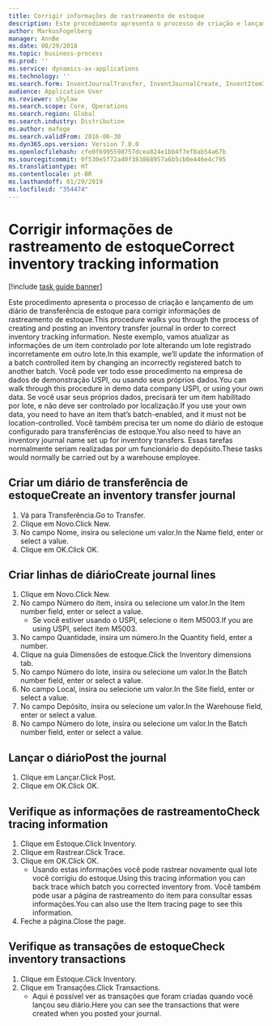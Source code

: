```yaml
---
title: Corrigir informações de rastreamento de estoque
description: Este procedimento apresenta o processo de criação e lançamento de um diário de transferência de estoque para corrigir informações de rastreamento de estoque.
author: MarkusFogelberg
manager: AnnBe
ms.date: 08/29/2018
ms.topic: business-process
ms.prod: ''
ms.service: dynamics-ax-applications
ms.technology: ''
ms.search.form: InventJournalTransfer, InventJournalCreate, InventItemIdLookupSimple, InventBatchIdLookup, InventLocationIdLookup, InventDimTracking, InventTrans
audience: Application User
ms.reviewer: shylaw
ms.search.scope: Core, Operations
ms.search.region: Global
ms.search.industry: Distribution
ms.author: mafoge
ms.search.validFrom: 2016-06-30
ms.dyn365.ops.version: Version 7.0.0
ms.openlocfilehash: cfe0f6995598757dcea824e1bb4f7ef8ab54a67b
ms.sourcegitcommit: 0f530e5f72a40f383868957a6b5cb0e446e4c795
ms.translationtype: HT
ms.contentlocale: pt-BR
ms.lasthandoff: 01/29/2019
ms.locfileid: "354474"
---
```

# <a name="correct-inventory-tracking-information"></a><span data-ttu-id="39fb8-103">Corrigir informações de rastreamento de estoque</span><span class="sxs-lookup"><span data-stu-id="39fb8-103">Correct inventory tracking information</span></span>

[!include [task guide banner](../../includes/task-guide-banner.md)]

<span data-ttu-id="39fb8-104">Este procedimento apresenta o processo de criação e lançamento de um diário de transferência de estoque para corrigir informações de rastreamento de estoque.</span><span class="sxs-lookup"><span data-stu-id="39fb8-104">This procedure walks you through the process of creating and posting an inventory transfer journal in order to correct inventory tracking information.</span></span> <span data-ttu-id="39fb8-105">Neste exemplo, vamos atualizar as informações de um item controlado por lote alterando um lote registrado incorretamente em outro lote.</span><span class="sxs-lookup"><span data-stu-id="39fb8-105">In this example, we’ll update the information of a batch controlled item by changing an incorrectly registered batch to another batch.</span></span> <span data-ttu-id="39fb8-106">Você pode ver todo esse procedimento na empresa de dados de demonstração USPI, ou usando seus próprios dados.</span><span class="sxs-lookup"><span data-stu-id="39fb8-106">You can walk through this procedure in demo data company USPI, or using your own data.</span></span> <span data-ttu-id="39fb8-107">Se você usar seus próprios dados, precisará ter um item habilitado por lote, e não deve ser controlado por localização.</span><span class="sxs-lookup"><span data-stu-id="39fb8-107">If you use your own data, you need to have an item that’s batch-enabled, and it must not be location-controlled.</span></span> <span data-ttu-id="39fb8-108">Você também precisa ter um nome do diário de estoque configurado para transferências de estoque.</span><span class="sxs-lookup"><span data-stu-id="39fb8-108">You also need to have an inventory journal name set up for inventory transfers.</span></span> <span data-ttu-id="39fb8-109">Essas tarefas normalmente seriam realizadas por um funcionário do depósito.</span><span class="sxs-lookup"><span data-stu-id="39fb8-109">These tasks would normally be carried out by a warehouse employee.</span></span>


## <a name="create-an-inventory-transfer-journal"></a><span data-ttu-id="39fb8-110">Criar um diário de transferência de estoque</span><span class="sxs-lookup"><span data-stu-id="39fb8-110">Create an inventory transfer journal</span></span>
1. <span data-ttu-id="39fb8-111">Vá para Transferência.</span><span class="sxs-lookup"><span data-stu-id="39fb8-111">Go to Transfer.</span></span>
2. <span data-ttu-id="39fb8-112">Clique em Novo.</span><span class="sxs-lookup"><span data-stu-id="39fb8-112">Click New.</span></span>
3. <span data-ttu-id="39fb8-113">No campo Nome, insira ou selecione um valor.</span><span class="sxs-lookup"><span data-stu-id="39fb8-113">In the Name field, enter or select a value.</span></span>
4. <span data-ttu-id="39fb8-114">Clique em OK.</span><span class="sxs-lookup"><span data-stu-id="39fb8-114">Click OK.</span></span>

## <a name="create-journal-lines"></a><span data-ttu-id="39fb8-115">Criar linhas de diário</span><span class="sxs-lookup"><span data-stu-id="39fb8-115">Create journal lines</span></span>
1. <span data-ttu-id="39fb8-116">Clique em Novo.</span><span class="sxs-lookup"><span data-stu-id="39fb8-116">Click New.</span></span>
2. <span data-ttu-id="39fb8-117">No campo Número do item, insira ou selecione um valor.</span><span class="sxs-lookup"><span data-stu-id="39fb8-117">In the Item number field, enter or select a value.</span></span>
    * <span data-ttu-id="39fb8-118">Se você estiver usando o USPI, selecione o item M5003.</span><span class="sxs-lookup"><span data-stu-id="39fb8-118">If you are using USPI, select item M5003.</span></span>  
3. <span data-ttu-id="39fb8-119">No campo Quantidade, insira um número.</span><span class="sxs-lookup"><span data-stu-id="39fb8-119">In the Quantity field, enter a number.</span></span>
4. <span data-ttu-id="39fb8-120">Clique na guia Dimensões de estoque.</span><span class="sxs-lookup"><span data-stu-id="39fb8-120">Click the Inventory dimensions tab.</span></span>
5. <span data-ttu-id="39fb8-121">No campo Número do lote, insira ou selecione um valor.</span><span class="sxs-lookup"><span data-stu-id="39fb8-121">In the Batch number field, enter or select a value.</span></span>
6. <span data-ttu-id="39fb8-122">No campo Local, insira ou selecione um valor.</span><span class="sxs-lookup"><span data-stu-id="39fb8-122">In the Site field, enter or select a value.</span></span>
7. <span data-ttu-id="39fb8-123">No campo Depósito, insira ou selecione um valor.</span><span class="sxs-lookup"><span data-stu-id="39fb8-123">In the Warehouse field, enter or select a value.</span></span>
8. <span data-ttu-id="39fb8-124">No campo Número do lote, insira ou selecione um valor.</span><span class="sxs-lookup"><span data-stu-id="39fb8-124">In the Batch number field, enter or select a value.</span></span>

## <a name="post-the-journal"></a><span data-ttu-id="39fb8-125">Lançar o diário</span><span class="sxs-lookup"><span data-stu-id="39fb8-125">Post the journal</span></span>
1. <span data-ttu-id="39fb8-126">Clique em Lançar.</span><span class="sxs-lookup"><span data-stu-id="39fb8-126">Click Post.</span></span>
2. <span data-ttu-id="39fb8-127">Clique em OK.</span><span class="sxs-lookup"><span data-stu-id="39fb8-127">Click OK.</span></span>

## <a name="check-tracing-information"></a><span data-ttu-id="39fb8-128">Verifique as informações de rastreamento</span><span class="sxs-lookup"><span data-stu-id="39fb8-128">Check tracing information</span></span>
1. <span data-ttu-id="39fb8-129">Clique em Estoque.</span><span class="sxs-lookup"><span data-stu-id="39fb8-129">Click Inventory.</span></span>
2. <span data-ttu-id="39fb8-130">Clique em Rastrear.</span><span class="sxs-lookup"><span data-stu-id="39fb8-130">Click Trace.</span></span>
3. <span data-ttu-id="39fb8-131">Clique em OK.</span><span class="sxs-lookup"><span data-stu-id="39fb8-131">Click OK.</span></span>
    * <span data-ttu-id="39fb8-132">Usando estas informações você pode rastrear novamente qual lote você corrigiu do estoque.</span><span class="sxs-lookup"><span data-stu-id="39fb8-132">Using this tracing information you can back trace which batch you corrected inventory from.</span></span>  <span data-ttu-id="39fb8-133">Você também pode usar a página de rastreamento do item para consultar essas informações.</span><span class="sxs-lookup"><span data-stu-id="39fb8-133">You can also use the Item tracing page to see this information.</span></span>  
4. <span data-ttu-id="39fb8-134">Feche a página.</span><span class="sxs-lookup"><span data-stu-id="39fb8-134">Close the page.</span></span>

## <a name="check-inventory-transactions"></a><span data-ttu-id="39fb8-135">Verifique as transações de estoque</span><span class="sxs-lookup"><span data-stu-id="39fb8-135">Check inventory transactions</span></span>
1. <span data-ttu-id="39fb8-136">Clique em Estoque.</span><span class="sxs-lookup"><span data-stu-id="39fb8-136">Click Inventory.</span></span>
2. <span data-ttu-id="39fb8-137">Clique em Transações.</span><span class="sxs-lookup"><span data-stu-id="39fb8-137">Click Transactions.</span></span>
    * <span data-ttu-id="39fb8-138">Aqui é possível ver as transações que foram criadas quando você lançou seu diário.</span><span class="sxs-lookup"><span data-stu-id="39fb8-138">Here you can see the transactions that were created when you posted your journal.</span></span>   

